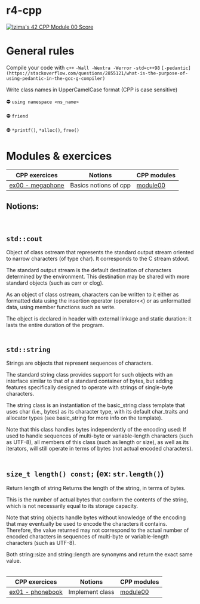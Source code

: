# r4-cpp

[![lzima's 42 CPP Module 00 Score](https://badge42.vercel.app/api/v2/cl1nk4f8f004009lb75fyii0c/project/2774883)](https://github.com/JaeSeoKim/badge42)

# General rules

Compile your code with `c++` `-Wall -Wextra -Werror` `-std=c++98` `[-pedantic](https://stackoverflow.com/questions/2855121/what-is-the-purpose-of-using-pedantic-in-the-gcc-g-compiler)`

Write class names in UpperCamelCase format (CPP is case sensitive)

⛔️ `using namespace <ns_name>`

⛔️ `friend`

⛔️ `*printf()`, `*alloc()`, `free()`

# Modules & exercices

| CPP exercices |     Notions    | CPP modules
|----------|----------|----------|
| [ex00 - megaphone](https://github.com/Elwoll/r4-cpp/tree/main/module_00/ex00) | Basics notions of cpp  | [module00](https://github.com/Elwoll/r4-cpp/tree/main/module_00) |

Notions: 
---
</br>


`std::cout` 
---
Object of class ostream that represents the standard output stream oriented to narrow characters (of type char). It corresponds to the C stream stdout.

The standard output stream is the default destination of characters determined by the environment. This destination may be shared with more standard objects (such as cerr or clog).

As an object of class ostream, characters can be written to it either as formatted data using the insertion operator (operator<<) or as unformatted data, using member functions such as write.

The object is declared in header <iostream> with external linkage and static duration: it lasts the entire duration of the program.
</br>
</br>

`std::string`
---
Strings are objects that represent sequences of characters.

The standard string class provides support for such objects with an interface similar to that of a standard container of bytes, but adding features specifically designed to operate with strings of single-byte characters.

The string class is an instantiation of the basic_string class template that uses char (i.e., bytes) as its character type, with its default char_traits and allocator types (see basic_string for more info on the template).

Note that this class handles bytes independently of the encoding used: If used to handle sequences of multi-byte or variable-length characters (such as UTF-8), all members of this class (such as length or size), as well as its iterators, will still operate in terms of bytes (not actual encoded characters).
</br>
</br>

`size_t length() const;` (ex: `str.length()`) 
---
Return length of string
Returns the length of the string, in terms of bytes.

This is the number of actual bytes that conform the contents of the string, which is not necessarily equal to its storage capacity.

Note that string objects handle bytes without knowledge of the encoding that may eventually be used to encode the characters it contains. Therefore, the value returned may not correspond to the actual number of encoded characters in sequences of multi-byte or variable-length characters (such as UTF-8).

Both string::size and string::length are synonyms and return the exact same value.
</br>
</br>


| CPP exercices |     Notions    | CPP modules
|----------|----------|----------|
| [ex01 - phonebook](https://github.com/Elwoll/r4-cpp/tree/main/module_00/ex01) | Implement class | [module00](https://github.com/Elwoll/r4-cpp/tree/main/module_00) |


